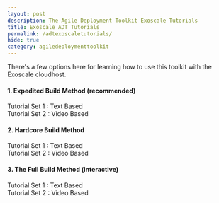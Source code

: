 ```yaml
---
layout: post
description: The Agile Deployment Toolkit Exoscale Tutorials
title: Exoscale ADT Tutorials
permalink: /adtexoscaletutorials/
hide: true
category: agiledeploymenttoolkit
---
```


There's a few options here for learning how to use this toolkit with the Exoscale cloudhost.  

#### 1. Expedited Build Method (recommended)  

   Tutorial Set 1 : Text Based  
   Tutorial Set 2 : Video Based

#### 2. Hardcore Build Method  

   Tutorial Set 1 : Text Based  
   Tutorial Set 2 : Video Based

#### 3. The Full Build Method (interactive)  

   Tutorial Set 1 : Text Based  
   Tutorial Set 2 : Video Based  
